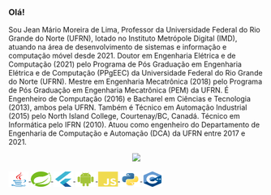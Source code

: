 ### Olá!

Sou Jean Mário Moreira de Lima, Professor da Universidade Federal do Rio Grande do Norte (UFRN), lotado no Instituto Metrópole Digital (IMD), atuando na área de desenvolvimento de sistemas e informação e computação móvel desde 2021. Doutor em Engenharia Elétrica e de Computação (2021) pelo Programa de Pós Graduação em Engenharia Elétrica e de Computação (PPgEEC) da Universidade Federal do Rio Grande do Norte (UFRN). Mestre em Engenharia Mecatrônica (2018) pelo Programa de Pós Graduação em Engenharia Mecatrônica (PEM) da UFRN. É Engenheiro de Computação (2016) e Bacharel em Ciências e Tecnologia (2013), ambos pela UFRN. Também é Técnico em Automação Industrial (2015) pelo North Island College, Courtenay/BC, Canadá. Técnico em Informática pelo IFRN (2010). Atuou como engenheiro do Departamento de Engenharia de Computação e Automação (DCA) da UFRN entre 2017 e 2021.

<!--
**jeanmmlima/jeanmmlima** is a ✨ _special_ ✨ repository because its `README.md` (this file) appears on your GitHub profile.

Here are some ideas to get you started:

- 🔭 I’m currently working on ...
- 🌱 I’m currently learning ...
- 👯 I’m looking to collaborate on ...
- 🤔 I’m looking for help with ...
- 💬 Ask me about ...
- 📫 How to reach me: ...
- 😄 Pronouns: ...
- ⚡ Fun fact: ...
-->

<div align="center">
  <a href="https://github.com/jeanmmlima">
  <img height="180em" src="https://github-readme-stats-sigma-five.vercel.app/api/top-langs/?username=jeanmmlima&layout=compact&langs_count=3&hide=[c]&theme=dracula"/>
</div>
  
  <div style="display: inline_block"><br>
   <img align="center" alt="Jean-java" height="30" width="40" src="https://raw.githubusercontent.com/devicons/devicon/master/icons/java/java-original.svg">
   <img align="center" alt="Jean-java" height="30" width="40" src="https://raw.githubusercontent.com/devicons/devicon/master/icons/spring/spring-original.svg">
   <img align="center" alt="Jean-Python" height="30" width="40" src="https://raw.githubusercontent.com/devicons/devicon/master/icons/flutter/flutter-original.svg">
   <img align="center" alt="Jean-android" height="30" width="40" src="https://raw.githubusercontent.com/devicons/devicon/master/icons/android/android-original.svg">
  
  <img align="center" alt="Jean-Js" height="30" width="40" src="https://raw.githubusercontent.com/devicons/devicon/master/icons/javascript/javascript-plain.svg">
  <img align="center" alt="Jean-Python" height="30" width="40" src="https://raw.githubusercontent.com/devicons/devicon/master/icons/python/python-original.svg">
  <!--
  <img align="center" alt="Jean-Ts" height="30" width="40" src="https://raw.githubusercontent.com/devicons/devicon/master/icons/typescript/typescript-plain.svg">
  <img align="center" alt="Jean-HTML" height="30" width="40" src="https://raw.githubusercontent.com/devicons/devicon/master/icons/html5/html5-original.svg">
  <img align="center" alt="Jean-CSS" height="30" width="40" src="https://raw.githubusercontent.com/devicons/devicon/master/icons/css3/css3-original.svg">
    -->
        <img align="center" alt="Jean-cplusplus" height="30" width="40" src="https://raw.githubusercontent.com/devicons/devicon/master/icons/cplusplus/cplusplus-original.svg">


</div>
